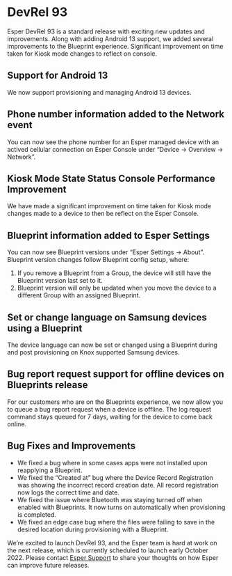 # DevRel 93

Esper DevRel 93 is a standard release with exciting new updates and improvements. Along with adding Android 13 support, we added several improvements to the Blueprint experience. Significant improvement on time taken for Kiosk mode changes to reflect on console.

## Support for Android 13

We now support provisioning and managing Android 13 devices.

## Phone number information added to the Network event

You can now see the phone number for an Esper managed device with an actived cellular connection on Esper Console under “Device → Overview → Network”.

## Kiosk Mode State Status Console Performance Improvement

We have made a significant improvement on time taken for Kiosk mode changes made to a device to then be reflect on the Esper Console. 

## Blueprint information added to Esper Settings

You can now see Blueprint versions under “Esper Settings → About”. Blueprint version changes follow Blueprint config setup, where: 

1.  If you remove a Blueprint from a Group, the device will still have the Blueprint version last set to it.
2.  Blueprint version will only be updated when you move the device to a different Group with an assigned Blueprint.
 
## Set or change language on Samsung devices using a Blueprint

The device language can now be set or changed using a Blueprint during and post provisioning on Knox supported Samsung devices.

## Bug report request support for offline devices on Blueprints release

For our customers who are on the Blueprints experience, we now allow you to queue a bug report request when a device is offline. The log request command stays queued for 7 days, waiting for the device to come back online.

## Bug Fixes and Improvements

- We fixed a bug where in some cases apps were not installed upon reapplying a Blueprint.
- We fixed the “Created at” bug where the Device Record Registration was showing the incorrect record creation date. All record registration now logs the correct time and date.
- We fixed the issue where Bluetooth was staying turned off when enabled with Blueprints. It now turns on automatically when provisioning is completed.
- We fixed an edge case bug where the files were failing to save in the desired location during provisioning with a Blueprint.

We’re excited to launch DevRel 93, and the Esper team is hard at work on the next release, which is currently scheduled to launch early October 2022. Please contact [Esper Support](https://support.esper.io/s/) to share your thoughts on how Esper can improve future releases.